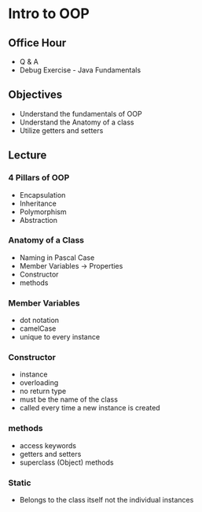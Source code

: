 # Intro to OOP

## Office Hour

- Q & A
- Debug Exercise - Java Fundamentals

## Objectives

- Understand the fundamentals of OOP
- Understand the Anatomy of a class
- Utilize getters and setters
 
## Lecture

### 4 Pillars of OOP

- Encapsulation
- Inheritance
- Polymorphism
- Abstraction

### Anatomy of a Class

- Naming in Pascal Case
- Member Variables -> Properties
- Constructor
- methods

### Member Variables

- dot notation
- camelCase
- unique to every instance

### Constructor

- instance
- overloading
- no return type
- must be the name of the class
- called every time a new instance is created

### methods

- access keywords
- getters and setters
- superclass (Object) methods

### Static

- Belongs to the class itself not the individual instances
